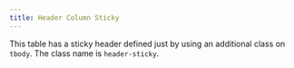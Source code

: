 ```yaml
---
title: Header Column Sticky
---
```

This table has a sticky header defined just by using an additional class on `tbody`. The class name is `header-sticky`.